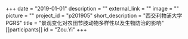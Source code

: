 +++
date = "2019-01-01"
description = ""
external_link = ""
image = ""
picture = ""
project_id = "p201905"
short_description = "西交利物浦大学 PGRS"
title = "景观变化对农田节肢动物多样性以及生物防治的影响"
[[participants]]
    id = "Zou.Yi"
+++
